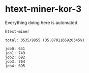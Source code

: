 # htext-miner-kor-3

Everything doing here is automated.

```
htext-miner

total: 3535/9855 (35.8701166920345%)

job0: 641
job1: 743
job2: 692
job3: 764
job4: 695
```